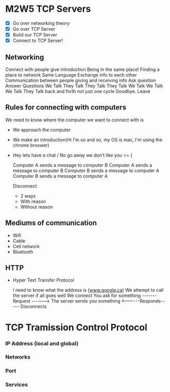 # M2W5 TCP Servers

- [x] Go over networking theory
- [x] Go over TCP Server
- [x] Build our TCP Server
- [x] Connect to TCP Server!

## Networking

Connect with people
give introduction
Being in the same place!
Finding a place to network
Same Language
Exchange info to each other
Communication between people giving and receiving info
Ask question
Answer Questions
We Talk
They Talk
They Talk
They Talk
We Talk
We Talk
We Talk
They Talk
back and forth not just one cycle
Goodbye.
Leave

## Rules for connecting with computers

We need to know where the computer we want to connect with is

- We approach the computer
- We make an introduction(Hi I'm so and so, my OS is mac, I'm using the chrome broswer)
- Hey lets have a chat / No go away we don't like you >= (

  Computer A sends a message to computer B
  Computer A sends a message to computer B
  Computer B sends a message to computer A
  Computer B sends a message to computer A

  Disconnect

  - 2 ways
  - With reason
  - Without reason

## Mediums of communication

- Wifi
- Cable
- Cell network
- Bluetooth

## HTTP

- Hyper Text Transfer Protocol

  I need to know what the address is (www.google.ca)
  We attempt to call the server
  if all goes well
  We connect
  You ask for something ------- Request ------>
  The server sends you something <------Responds-----
  Disconnects

# TCP Tramission Control Protocol

### IP Address (local and global)

### Networks

### Port

### Services
